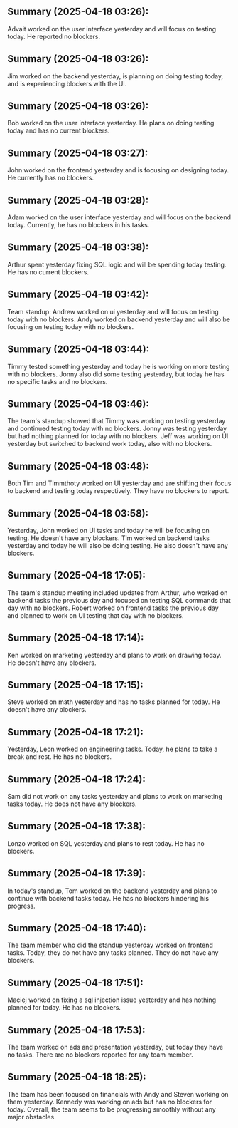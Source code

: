 
## Summary (2025-04-18 03:26):
Advait worked on the user interface yesterday and will focus on testing today. He reported no blockers.

## Summary (2025-04-18 03:26):
Jim worked on the backend yesterday, is planning on doing testing today, and is experiencing blockers with the UI.

## Summary (2025-04-18 03:26):
Bob worked on the user interface yesterday. He plans on doing testing today and has no current blockers.

## Summary (2025-04-18 03:27):
John worked on the frontend yesterday and is focusing on designing today. He currently has no blockers.

## Summary (2025-04-18 03:28):
Adam worked on the user interface yesterday and will focus on the backend today. Currently, he has no blockers in his tasks.

## Summary (2025-04-18 03:38):
Arthur spent yesterday fixing SQL logic and will be spending today testing. He has no current blockers.

## Summary (2025-04-18 03:42):
Team standup: Andrew worked on ui yesterday and will focus on testing today with no blockers. Andy worked on backend yesterday and will also be focusing on testing today with no blockers.

## Summary (2025-04-18 03:44):
Timmy tested something yesterday and today he is working on more testing with no blockers. Jonny also did some testing yesterday, but today he has no specific tasks and no blockers.

## Summary (2025-04-18 03:46):
The team's standup showed that Timmy was working on testing yesterday and continued testing today with no blockers. Jonny was testing yesterday but had nothing planned for today with no blockers. Jeff was working on UI yesterday but switched to backend work today, also with no blockers.

## Summary (2025-04-18 03:48):
Both Tim and Timmthoty worked on UI yesterday and are shifting their focus to backend and testing today respectively. They have no blockers to report.

## Summary (2025-04-18 03:58):
Yesterday, John worked on UI tasks and today he will be focusing on testing. He doesn't have any blockers. Tim worked on backend tasks yesterday and today he will also be doing testing. He also doesn't have any blockers.

## Summary (2025-04-18 17:05):
The team's standup meeting included updates from Arthur, who worked on backend tasks the previous day and focused on testing SQL commands that day with no blockers. Robert worked on frontend tasks the previous day and planned to work on UI testing that day with no blockers.

## Summary (2025-04-18 17:14):
Ken worked on marketing yesterday and plans to work on drawing today. He doesn't have any blockers.

## Summary (2025-04-18 17:15):
Steve worked on math yesterday and has no tasks planned for today. He doesn't have any blockers.

## Summary (2025-04-18 17:21):
Yesterday, Leon worked on engineering tasks. Today, he plans to take a break and rest. He has no blockers.

## Summary (2025-04-18 17:24):
Sam did not work on any tasks yesterday and plans to work on marketing tasks today. He does not have any blockers.

## Summary (2025-04-18 17:38):
Lonzo worked on SQL yesterday and plans to rest today. He has no blockers.

## Summary (2025-04-18 17:39):
In today's standup, Tom worked on the backend yesterday and plans to continue with backend tasks today. He has no blockers hindering his progress.

## Summary (2025-04-18 17:40):
The team member who did the standup yesterday worked on frontend tasks. Today, they do not have any tasks planned. They do not have any blockers.

## Summary (2025-04-18 17:51):
Maciej worked on fixing a sql injection issue yesterday and has nothing planned for today. He has no blockers.

## Summary (2025-04-18 17:53):
The team worked on ads and presentation yesterday, but today they have no tasks. There are no blockers reported for any team member.

## Summary (2025-04-18 18:25):
The team has been focused on financials with Andy and Steven working on them yesterday. Kennedy was working on ads but has no blockers for today. Overall, the team seems to be progressing smoothly without any major obstacles.
